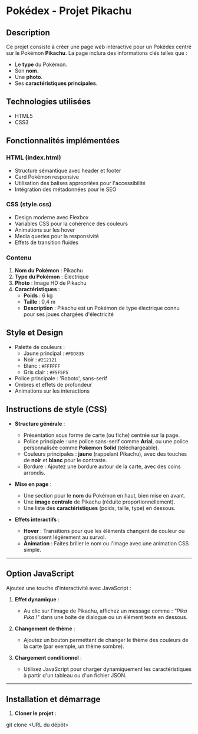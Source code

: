 # **Pokédex - Projet Pikachu**

## **Description**
Ce projet consiste à créer une page web interactive pour un Pokédex centré sur le Pokémon **Pikachu**. La page inclura des informations clés telles que :  
- Le **type** du Pokémon.  
- Son **nom**.  
- Une **photo**.  
- Ses **caractéristiques principales**.  

## **Technologies utilisées**
- HTML5
- CSS3

## **Fonctionnalités implémentées**

### **HTML (index.html)**
- Structure sémantique avec header et footer
- Card Pokémon responsive
- Utilisation des balises appropriées pour l'accessibilité
- Intégration des métadonnées pour le SEO

### **CSS (style.css)**
- Design moderne avec Flexbox
- Variables CSS pour la cohérence des couleurs
- Animations sur les hover
- Media queries pour la responsivité
- Effets de transition fluides

### **Contenu**
1. **Nom du Pokémon** : Pikachu  
2. **Type du Pokémon** : Électrique  
3. **Photo** : Image HD de Pikachu  
4. **Caractéristiques** :  
   - **Poids** : 6 kg  
   - **Taille** : 0,4 m  
   - **Description** : Pikachu est un Pokémon de type électrique connu pour ses joues chargées d'électricité

## **Style et Design**
- Palette de couleurs :
  - Jaune principal : `#FDD835`
  - Noir : `#212121`
  - Blanc : `#FFFFFF`
  - Gris clair : `#F5F5F5`
- Police principale : 'Roboto', sans-serif
- Ombres et effets de profondeur
- Animations sur les interactions

## **Instructions de style (CSS)**

- **Structure générale** :  
  - Présentation sous forme de carte (ou fiche) centrée sur la page.  
  - Police principale : une police sans-serif comme **Arial**, ou une police personnalisée comme **Pokemon Solid** (téléchargeable).  
  - Couleurs principales : **jaune** (rappelant Pikachu), avec des touches de **noir** et **blanc** pour le contraste.  
  - Bordure : Ajoutez une bordure autour de la carte, avec des coins arrondis.  

- **Mise en page** :  
  - Une section pour le **nom** du Pokémon en haut, bien mise en avant.  
  - Une **image centrale** de Pikachu (réduite proportionnellement).  
  - Une liste des **caractéristiques** (poids, taille, type) en dessous.  

- **Effets interactifs** :  
  - **Hover** : Transitions pour que les éléments changent de couleur ou grossissent légèrement au survol.  
  - **Animation** : Faites briller le nom ou l'image avec une animation CSS simple.

---

## **Option JavaScript**

Ajoutez une touche d'interactivité avec JavaScript :  
1. **Effet dynamique** :  
   - Au clic sur l'image de Pikachu, affichez un message comme : *"Pika Pika !"* dans une boîte de dialogue ou un élément texte en dessous.  

2. **Changement de thème** :  
   - Ajoutez un bouton permettant de changer le thème des couleurs de la carte (par exemple, un thème sombre).  

3. **Chargement conditionnel** :  
   - Utilisez JavaScript pour charger dynamiquement les caractéristiques à partir d'un tableau ou d'un fichier JSON.

---

## **Installation et démarrage**

1. **Cloner le projet** :

git clone <URL du dépôt>

